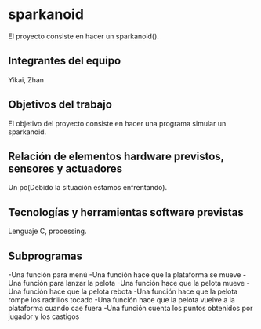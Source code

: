 # sparkanoid

El proyecto consiste en hacer un sparkanoid().

## Integrantes del equipo

Yikai, Zhan

## Objetivos del trabajo

El objetivo del proyecto consiste en hacer una programa simular un sparkanoid.

## Relación de elementos hardware previstos, sensores y actuadores

Un pc(Debido la situación estamos enfrentando).

## Tecnologías y herramientas software previstas

Lenguaje C, processing.

## Subprogramas

-Una función para menú
-Una función hace que la plataforma se mueve
-Una función para lanzar la pelota
-Una función hace que la pelota mueve
-Una función hace que la pelota rebota
-Una función hace que la pelota rompe los radrillos tocado
-Una función hace que la pelota vuelve a la plataforma cuando cae fuera
-Una función cuenta los puntos obtenidos por jugador y los castigos
